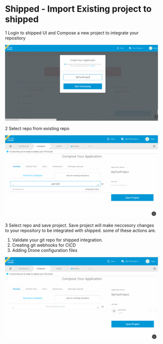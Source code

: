# Shipped - Import Existing project to shipped

1 Login to shipped UI and Compose a new project to integrate your repository

![](assets/4.PNG)

2 Select repo from existing repo

![](assets/5.PNG)

3 Select repo and save project. Save project will make neccesory changes to your repository to be integrated with shipped. some of these actions are.

1. Validate your git repo for shipped integration. 
2. Creating git webhooks for CICD 
3. Adding Drone configuration files

![](assets/6.PNG)